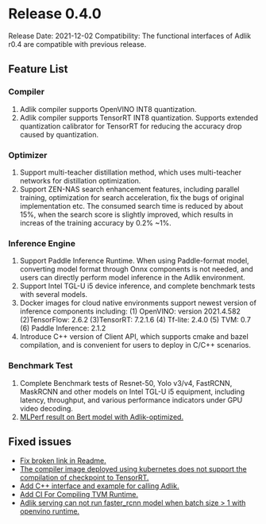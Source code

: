 # Release 0.4.0

Release Date: 2021-12-02
Compatibility: The functional interfaces of Adlik r0.4 are compatible with previous release.

## Feature List

### Compiler

1. Adlik compiler supports OpenVINO INT8 quantization.
2. Adlik compiler supports TensorRT INT8 quantization. Supports extended quantization calibrator for TensorRT for
reducing the accuracy drop caused by quantization.

### Optimizer

1. Support multi-teacher distillation method, which uses multi-teacher networks for distillation optimization.
2. Support ZEN-NAS search enhancement features, including parallel training, optimization for search acceleration,
fix the bugs of original implementation etc.  The consumed search time is reduced by about 15%, when the search
score is slightly improved, which results in increas of the training accuracy by 0.2% ~1%.

### Inference Engine

1. Support Paddle Inference Runtime. When using Paddle-format model, converting model format through Onnx
components is not needed,  and users can directly perform model inference in the Adlik environment.
2. Support Intel TGL-U i5 device inference, and complete benchmark tests with several models.
3. Docker images for cloud native environments support newest version of inference components including:
(1) OpenVINO: version 2021.4.582
(2)TensorFlow: 2.6.2
(3)TensorRT: 7.2.1.6
(4) Tf-lite: 2.4.0
(5) TVM: 0.7
(6) Paddle Inference: 2.1.2
4. Introduce C++ version of Client API, which supports cmake and bazel compilation, and is convenient for users to
deploy in C/C++ scenarios.

### Benchmark Test

1. Complete Benchmark tests of Resnet-50, Yolo v3/v4, FastRCNN, MaskRCNN and other models on Intel TGL-U i5
equipment, including latency, throughput, and various performance indicators under GPU video decoding.
2. [MLPerf result on Bert model with Adlik-optimized.](https://github.com/Adlik/mlperf_benchmark#for-bert)

## Fixed issues

- [Fix broken link in Readme.](https://github.com/Adlik/Adlik/issues/504)
- [The compiler image deployed using kubernetes does not support the compilation of checkpoint to TensorRT.](https://github.com/Adlik/Adlik/issues/491)
- [Add C++ interface and example for calling Adlik.](https://github.com/Adlik/Adlik/issues/486)
- [Add CI For Compiling TVM Runtime.](https://github.com/Adlik/Adlik/issues/487)
- [Adlik serving can not run faster_rcnn model when batch size > 1 with openvino runtime.](https://github.com/Adlik/Adlik/issues/543)
